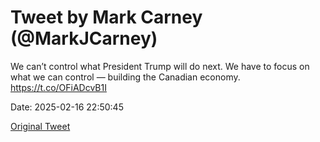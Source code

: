 # Tweet by Mark Carney (@MarkJCarney)

We can’t control what President Trump will do next. We have to focus on what we can control — building the Canadian economy. https://t.co/OFiADcvB1I

Date: 2025-02-16 22:50:45

[Original Tweet](https://x.com/MarkJCarney/status/1891258947287368017)
